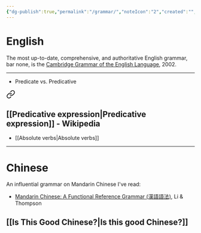 ```yaml
---
{"dg-publish":true,"permalink":"/grammar/","noteIcon":"2","created":"","updated":""}
---
```


# English
The most up-to-date, comprehensive, and authoritative English grammar, bar none, is the [Cambridge Grammar of the English Language](https://www.cambridge.org/core/books/cambridge-grammar-of-the-english-language/A78402ABF5176AD283494180BCA2046F), 2002.

---
- Predicate vs. Predicative


<div class="transclusion internal-embed is-loaded"><a class="markdown-embed-link" href="/glasp/#5def57" aria-label="Open link"><svg xmlns="http://www.w3.org/2000/svg" width="24" height="24" viewBox="0 0 24 24" fill="none" stroke="currentColor" stroke-width="2" stroke-linecap="round" stroke-linejoin="round" class="svg-icon lucide-link"><path d="M10 13a5 5 0 0 0 7.54.54l3-3a5 5 0 0 0-7.07-7.07l-1.72 1.71"></path><path d="M14 11a5 5 0 0 0-7.54-.54l-3 3a5 5 0 0 0 7.07 7.07l1.71-1.71"></path></svg></a><div class="markdown-embed">



## [[Predicative expression\|Predicative expression]] - Wikipedia

</div></div>


- [[Absolute verbs\|Absolute verbs]]

---
# Chinese
An influential grammar on Mandarin Chinese I've read:
- [Mandarin Chinese: A Functional Reference Grammar (漢語語法)](https://www.crane.com.tw/crane/index.php?action=product_detail&prod_no=P0116400136223), Li & Thompson

## [[Is This Good Chinese?\|Is this good Chinese?]]

